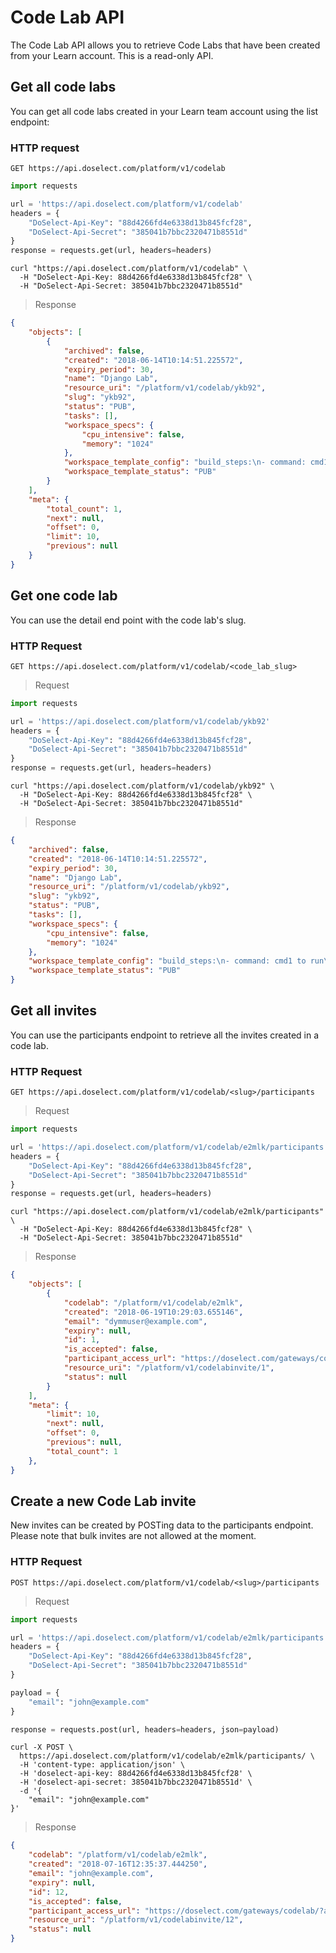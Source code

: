 # Code Lab API

The Code Lab API allows you to retrieve Code Labs that have been created from your
Learn account. This is a read-only API.

## Get all code labs

You can get all code labs created in your Learn team account using the list endpoint:

### HTTP request

`GET https://api.doselect.com/platform/v1/codelab`

```python
import requests

url = 'https://api.doselect.com/platform/v1/codelab'
headers = {
    "DoSelect-Api-Key": "88d4266fd4e6338d13b845fcf28",
    "DoSelect-Api-Secret": "385041b7bbc2320471b8551d"
}
response = requests.get(url, headers=headers)
```

```shell
curl "https://api.doselect.com/platform/v1/codelab" \
  -H "DoSelect-Api-Key: 88d4266fd4e6338d13b845fcf28" \
  -H "DoSelect-Api-Secret: 385041b7bbc2320471b8551d"
```

> Response

```json
{
    "objects": [
        {
            "archived": false,
            "created": "2018-06-14T10:14:51.225572",
            "expiry_period": 30,
            "name": "Django Lab",
            "resource_uri": "/platform/v1/codelab/ykb92",
            "slug": "ykb92",
            "status": "PUB",
            "tasks": [],
            "workspace_specs": {
                "cpu_intensive": false,
                "memory": "1024"
            },
            "workspace_template_config": "build_steps:\n- command: cmd1 to run\n  name: cmd1 name\ncommands:\n  build: some build command\n  test: some test command\n",
            "workspace_template_status": "PUB"
        }
    ],
    "meta": {
        "total_count": 1,
        "next": null,
        "offset": 0,
        "limit": 10,
        "previous": null
    }
}
```


## Get one code lab

You can use the detail end point with the code lab's slug.

### HTTP Request

`GET https://api.doselect.com/platform/v1/codelab/<code_lab_slug>`

> Request

```python
import requests

url = 'https://api.doselect.com/platform/v1/codelab/ykb92'
headers = {
    "DoSelect-Api-Key": "88d4266fd4e6338d13b845fcf28",
    "DoSelect-Api-Secret": "385041b7bbc2320471b8551d"
}
response = requests.get(url, headers=headers)
```

```shell
curl "https://api.doselect.com/platform/v1/codelab/ykb92" \
  -H "DoSelect-Api-Key: 88d4266fd4e6338d13b845fcf28" \
  -H "DoSelect-Api-Secret: 385041b7bbc2320471b8551d"
```

> Response

```json
{
    "archived": false,
    "created": "2018-06-14T10:14:51.225572",
    "expiry_period": 30,
    "name": "Django Lab",
    "resource_uri": "/platform/v1/codelab/ykb92",
    "slug": "ykb92",
    "status": "PUB",
    "tasks": [],
    "workspace_specs": {
        "cpu_intensive": false,
        "memory": "1024"
    },
    "workspace_template_config": "build_steps:\n- command: cmd1 to run\n  name: cmd1 name\ncommands:\n  build: some build command\n  test: some test command\n",
    "workspace_template_status": "PUB"
}
```

## Get all invites

You can use the participants endpoint to retrieve all the invites created in a code lab.

### HTTP Request

`GET https://api.doselect.com/platform/v1/codelab/<slug>/participants`

> Request

```python
import requests

url = 'https://api.doselect.com/platform/v1/codelab/e2mlk/participants'
headers = {
    "DoSelect-Api-Key": "88d4266fd4e6338d13b845fcf28",
    "DoSelect-Api-Secret": "385041b7bbc2320471b8551d"
}
response = requests.get(url, headers=headers)
```

```shell
curl "https://api.doselect.com/platform/v1/codelab/e2mlk/participants" \
  -H "DoSelect-Api-Key: 88d4266fd4e6338d13b845fcf28" \
  -H "DoSelect-Api-Secret: 385041b7bbc2320471b8551d"
```

> Response

```json
{
    "objects": [
        {
            "codelab": "/platform/v1/codelab/e2mlk",
            "created": "2018-06-19T10:29:03.655146",
            "email": "dymmuser@example.com",
            "expiry": null,
            "id": 1,
            "is_accepted": false,
            "participant_access_url": "https://doselect.com/gateways/codelab/?access_code=EtjakDPoTOteT7KSINLrOXTKJ6KQPzMN6B%2FD1ou0ibq2IxcsMRNMyAQxaUN4Bml3",
            "resource_uri": "/platform/v1/codelabinvite/1",
            "status": null
        }
    ],
    "meta": {
        "limit": 10,
        "next": null,
        "offset": 0,
        "previous": null,
        "total_count": 1
    },
}
```

## Create a new Code Lab invite

New invites can be created by POSTing data to the participants endpoint. Please note that bulk
invites are not allowed at the moment.

### HTTP Request

`POST https://api.doselect.com/platform/v1/codelab/<slug>/participants`

> Request

```python
import requests

url = 'https://api.doselect.com/platform/v1/codelab/e2mlk/participants'
headers = {
    "DoSelect-Api-Key": "88d4266fd4e6338d13b845fcf28",
    "DoSelect-Api-Secret": "385041b7bbc2320471b8551d"
}

payload = {
    "email": "john@example.com"
}

response = requests.post(url, headers=headers, json=payload)
```

```shell
curl -X POST \
  https://api.doselect.com/platform/v1/codelab/e2mlk/participants/ \
  -H 'content-type: application/json' \
  -H 'doselect-api-key: 88d4266fd4e6338d13b845fcf28' \
  -H 'doselect-api-secret: 385041b7bbc2320471b8551d' \
  -d '{
    "email": "john@example.com"
}'
```

> Response

```json
{
    "codelab": "/platform/v1/codelab/e2mlk",
    "created": "2018-07-16T12:35:37.444250",
    "email": "john@example.com",
    "expiry": null,
    "id": 12,
    "is_accepted": false,
    "participant_access_url": "https://doselect.com/gateways/codelab/?access_code=nbysIEgzjEnRATE%2Fdcs3ZDLKZeoy3A3rO1tswlR7z7wxgNuwtPkSM62EvIdUj1QVTv3UsxebSq8rXFGM7N7OF%2FzWfjLsnAunSUpmh35h0BI%253D",
    "resource_uri": "/platform/v1/codelabinvite/12",
    "status": null
}
```
